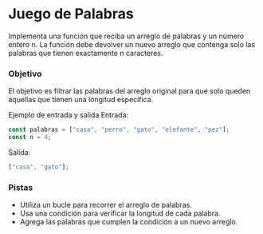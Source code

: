 # Juego de Palabras

Implementa una función que reciba un arreglo de palabras y un número entero n. La función debe devolver un nuevo arreglo que contenga solo las palabras que tienen exactamente n caracteres.

### Objetivo

El objetivo es filtrar las palabras del arreglo original para que solo queden aquellas que tienen una longitud específica.

Ejemplo de entrada y salida
Entrada:

```js
const palabras = ["casa", "perro", "gato", "elefante", "pez"];
const n = 4;
```

Salida:

```js
["casa", "gato"];
```

### Pistas

- Utiliza un bucle para recorrer el arreglo de palabras.
- Usa una condición para verificar la longitud de cada palabra.
- Agrega las palabras que cumplen la condición a un nuevo arreglo.